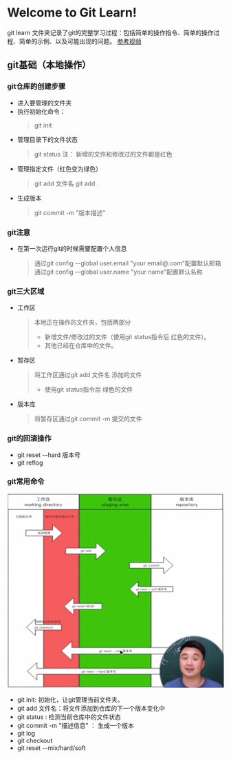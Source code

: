 # Welcome to Git Learn!

git learn 文件夹记录了git的完整学习过程：包括简单的操作指令、简单的操作过程、简单的示例、以及可能出现的问题。
[参考视频](https://www.bilibili.com/video/BV1YW4y177ic?p=1&vd_source=9719c7abf599eb8af8f5f92faf9ea4a2"非常易懂有趣的一个视频")

## git基础（本地操作）
### git仓库的创建步骤
- 进入要管理的文件夹
- 执行初始化命令：
   > git init
- 管理目录下的文件状态
   > git status
   > 注： 新增的文件和修改过的文件都是红色
- 管理指定文件（红色变为绿色） 
    > git add 文件名
    > git add .
- 生成版本
    > git commit -m "版本描述"

### git注意
- 在第一次运行git的时候需要配置个人信息
  > 通过git config --global user.email "your email@.com"配置默认邮箱
  > 通过git config --global user.name "your name"配置默认名称
  
### git三大区域
- 工作区
    > 本地正在操作的文件夹，包括两部分
    > - 新增文件/修改过的文件（使用git status指令后 红色的文件）。
    > - 其他已经在仓库中的文件。
- 暂存区
    > 将工作区通过git add 文件名 添加的文件
    > - 使用git status指令后 绿色的文件
- 版本库
    > 将暂存区通过git commit -m 提交的文件

### git的回滚操作
- git reset --hard 版本号
- git reflog

### git常用命令
![流程图](img/三大区域&指令操作.png "流程图")
- git init: 初始化，让git管理当前文件夹。
- git add 文件名：将文件添加到仓库的下一个版本变化中
- git status : 检测当前仓库中的文件状态
- git commit -m "描述信息" ： 生成一个版本
- git log 
- git checkout
- git reset --mix/hard/soft